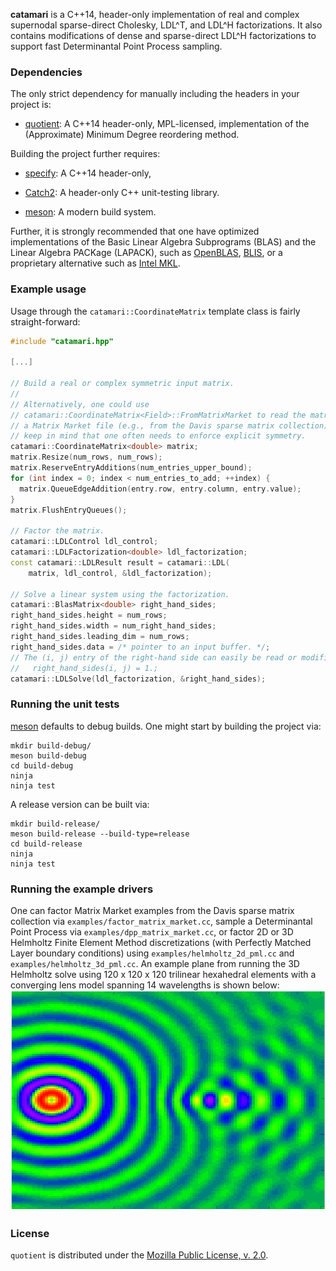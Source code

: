 **catamari** is a C++14, header-only implementation of real and complex
supernodal sparse-direct Cholesky, LDL^T, and LDL^H factorizations. It also
contains modifications of dense and sparse-direct LDL^H factorizations to
support fast Determinantal Point Process sampling.

### Dependencies
The only strict dependency for manually including the headers in your project
is:

* [quotient](https://gitlab.com/hodge_star/quotient): A C++14 header-only,
MPL-licensed, implementation of the (Approximate) Minimum Degree reordering
method.

Building the project further requires:

* [specify](https://gitlab.com/hodge_star/specify): A C++14 header-only,

* [Catch2](https://github.com/catchorg/Catch2): A header-only C++ unit-testing
library.

* [meson](http://mesonbuild.com): A modern build system. 

Further, it is strongly recommended that one have optimized implementations of
the Basic Linear Algebra Subprograms (BLAS) and the Linear Algebra PACKage
(LAPACK), such as [OpenBLAS](https://openblas.net), [BLIS](https://github.com/flame/blis), or a proprietary alternative such as
[Intel MKL](https://software.intel.com/en-us/mkl").

### Example usage

Usage through the `catamari::CoordinateMatrix` template class is fairly
straight-forward:
```c++
#include "catamari.hpp"

[...]

// Build a real or complex symmetric input matrix.
//
// Alternatively, one could use
// catamari::CoordinateMatrix<Field>::FromMatrixMarket to read the matrix from
// a Matrix Market file (e.g., from the Davis sparse matrix collection). But
// keep in mind that one often needs to enforce explicit symmetry.
catamari::CoordinateMatrix<double> matrix;
matrix.Resize(num_rows, num_rows);
matrix.ReserveEntryAdditions(num_entries_upper_bound);
for (int index = 0; index < num_entries_to_add; ++index) {
  matrix.QueueEdgeAddition(entry.row, entry.column, entry.value);
}
matrix.FlushEntryQueues();

// Factor the matrix.
catamari::LDLControl ldl_control;
catamari::LDLFactorization<double> ldl_factorization;
const catamari::LDLResult result = catamari::LDL(
    matrix, ldl_control, &ldl_factorization);

// Solve a linear system using the factorization.
catamari::BlasMatrix<double> right_hand_sides;
right_hand_sides.height = num_rows;
right_hand_sides.width = num_right_hand_sides;
right_hand_sides.leading_dim = num_rows;
right_hand_sides.data = /* pointer to an input buffer. */;
// The (i, j) entry of the right-hand side can easily be read or modified, e.g.:
//   right_hand_sides(i, j) = 1.;
catamari::LDLSolve(ldl_factorization, &right_hand_sides);
```

### Running the unit tests
[meson](http://mesonbuild.com) defaults to debug builds. One might start by
building the project via:
```
mkdir build-debug/
meson build-debug
cd build-debug
ninja
ninja test
```

A release version can be built via:
```
mkdir build-release/
meson build-release --build-type=release
cd build-release
ninja
ninja test
```

### Running the example drivers
One can factor Matrix Market examples from the Davis sparse matrix collection
via `examples/factor_matrix_market.cc`, sample a Determinantal Point Process
via `examples/dpp_matrix_market.cc`, or factor 2D or 3D Helmholtz Finite
Element Method discretizations (with Perfectly Matched Layer boundary
conditions) using `examples/helmholtz_2d_pml.cc` and
`examples/helmholtz_3d_pml.cc`. An example plane from running the 3D Helmholtz
solve using 120 x 120 x 120 trilinear hexahedral elements with a converging
lens model spanning 14 wavelengths is shown below:
![](./images/helmholtz_3d_lens_14w.png)

### License
`quotient` is distributed under the
[Mozilla Public License, v. 2.0](https://www.mozilla.org/media/MPL/2.0/index.815ca599c9df.txt).
